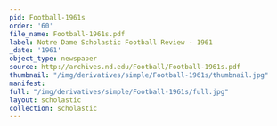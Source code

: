 ```yaml
---
pid: Football-1961s
order: '60'
file_name: Football-1961s.pdf
label: Notre Dame Scholastic Football Review - 1961
_date: '1961'
object_type: newspaper
source: http://archives.nd.edu/Football/Football-1961s.pdf
thumbnail: "/img/derivatives/simple/Football-1961s/thumbnail.jpg"
manifest:
full: "/img/derivatives/simple/Football-1961s/full.jpg"
layout: scholastic
collection: scholastic
---
```

